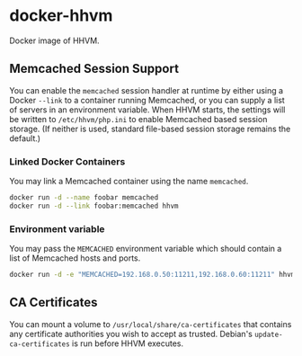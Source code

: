 # docker-hhvm
Docker image of HHVM.

## Memcached Session Support
You can enable the `memcached` session handler at runtime by either using a Docker `--link` to a container running Memcached, or you can supply a list of servers in an environment variable. When HHVM starts, the settings will be written to `/etc/hhvm/php.ini` to enable Memcached based session storage. (If neither is used, standard file-based session storage remains the default.)

### Linked Docker Containers
You may link a Memcached container using the name `memcached`. 
```bash
docker run -d --name foobar memcached
docker run -d --link foobar:memcached hhvm
```
### Environment variable
You may pass the `MEMCACHED` environment variable which should contain a list of Memcached hosts and ports.
```bash
docker run -d -e "MEMCACHED=192.168.0.50:11211,192.168.0.60:11211" hhvm
```

## CA Certificates
You can mount a volume to `/usr/local/share/ca-certificates` that contains any certificate authorities you wish to accept as trusted. Debian's `update-ca-certificates` is run before HHVM executes.
